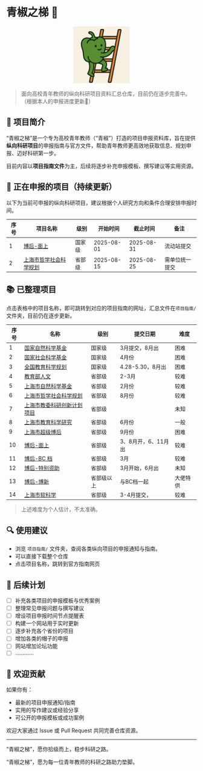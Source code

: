 # 青椒之梯 🌱

<p align="center">
  <img src="logo.png" alt="青椒之梯 Logo" width="150">
</p>

> 面向高校青年教师的纵向科研项目资料汇总仓库，目前仍在逐步完善中。（根据本人的申报进度更新🤣）

## 📘 项目简介

“青椒之梯”是一个专为高校青年教师（“青椒”）打造的项目申报资料库，旨在提供**纵向科研项目**的申报指南与官方文件，帮助青年教师更高效地获取信息、规划申报、迈好科研第一步。

目前内容以**项目指南文件**为主，后续将逐步补充申报模板、撰写建议等实用资源。

## 🎉 正在申报的项目（持续更新）

以下为当前可申报的纵向科研项目，建议根据个人研究方向和条件合理安排申报时间。

| 序号 | 项目名称                                   | 级别   | 开始时间     | 截止时间     | 备注       |
|------|--------------------------------------------|--------|--------------|--------------|------------|
| 1    | [博后-面上 ](https://jj.chinapostdoctor.org.cn/auth/login.html?usertype=bsh)          | 国家级 | 2025-08-01   | 2025-08-31   | 流动站提交 |
| 2    | [上海市哲学社会科学规划](https://www.sh-popss.gov.cn/newsInfo.asp?idval=8831&sessionid=1795235380)         | 省部级 | 2025-08-15   | 2025-08-25   |需单位统一提交 |


## 📚 已整理项目
点击表格中的项目名称，即可跳转到对应的项目指南的网址，汇总文件在`项目指南/` 文件夹，目前仍在逐步更新。

| 序号 | 名称                                                        | 级别         | 提交日期              | 难度     |
|------|-------------------------------------------------------------|--------------|------------------------|----------|
| 1    | [国家自然科学基金](https://www.nsfc.gov.cn/publish/portal0/xmzn/2025/qy/)                                             | 国家级       | 3月提交，8月出         | 困难     |
| 2    | [国家社会科学基金](http://www.nopss.gov.cn/n1/2025/0324/c431027-40445651.html)                                                  | 国家级       | 4月份                  | 困难     |
| 3    | [全国教育科学规划](https://onsgep.moe.edu.cn/post/view/1777)                        | 国家级       | 4.28-5.30，8月出       | 困难     |
| 4    | [教育部人文](http://www.moe.gov.cn/s78/A13/tongzhi/202502/t20250221_1179941.html)                                              | 省部级       | 2-3月                  | 较难     |
| 5    | [上海市自然科学基金](https://stcsm.sh.gov.cn/zwgk/kyjhxm/xmsb/20250126/86f5c86419764eaabca96179149fd742.html)                                 | 省部级       | 2月份                  | 较难     |
| 6    |   [上海市哲学社会科学规划](https://www.sh-popss.gov.cn/newsInfo.asp?idval=8831&sessionid=1795235380)                   | 省部级       | 8月份                  | 较难     |
| 7    |    [上海市教委科研创新计划项目](https://kjc.shnu.edu.cn/aa/4c/c16762a764492/page.htm)                                | 省部级       |                        | 未知     |
| 8    |      [上海市教育科学研究](https://hjy.hpe.cn/hygz/ggl/691452.htm)                              | 省部级       | 6月份                  | 一般     |
| 9    |   [上海市超级博后](https://rsj.sh.gov.cn/trsrc_17739/20230803/t0035_1417472.html)                                              | 省部级       | 9月份                  | 困难     |
| 10   |          [博后-面上 ](https://jj.chinapostdoctor.org.cn/auth/login.html?usertype=bsh)                                           | 省部级       | 3、8月开，6、11月出    | 较难     |
| 11   |     [博后-BC 档](https://jj.chinapostdoctor.org.cn/auth/login.html?usertype=bsh)                                                | 省部级       | 3月                    | 较难     |
| 12   |      [博后-特别资助](https://jj.chinapostdoctor.org.cn/auth/login.html?usertype=bsh)                                            | 省部级       | 3月开始，6月出         | 未知     |
| 13   |       [博后-博新](https://jj.chinapostdoctor.org.cn/auth/login.html?usertype=bsh)                                               | 省部级以上   | 与BC档一起             | 大佬特供 |
| 14   |       [上海市软科学]([https://jj.chinapostdoctor.org.cn/auth/login.html?usertype=bsh](https://stcsm.sh.gov.cn/zwgk/kyjhxm/xmsb/20250317/c1e6bf1406f14aa98e0363787c53d9d9.html))                                               | 省部级   |     3-4月提交，       | 较难 |

> 上述难度为个人估计，不太准确。

## 🔍 使用建议

- 浏览 `项目指南/` 文件夹，查阅各类纵向项目的申报通知与指南。
- 可以直接下载整个仓库
- 点击项目名称，跳转到官方指南网页

## 📌 后续计划

- [ ] 补充各类项目的申报模板与优秀案例
- [ ] 整理常见申报问题与撰写建议
- [ ] 增设项目申报时间节点提醒表
- [ ] 构建一个网站用于实时更新
- [ ] 逐步补充各个省份的项目
- [ ] 增加各类的帽子的申报
- [ ] 网站增加论坛功能
- [ ] …………

## 🤝 欢迎贡献

如果你有：

- 最新的项目申报通知/指南
- 实用的写作建议或经验分享
- 可公开的申报模板或成功案例

欢迎大家通过 Issue 或 Pull Request 共同完善仓库资源。

---

“青椒之梯”，愿你拾级而上，稳步科研之路。

“青椒之梯”，愿为每一位青年教师的科研之路助力垫脚。

